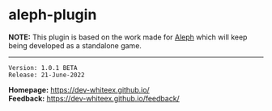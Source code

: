 # aleph-plugin

**NOTE:** This plugin is based on the work made for [Aleph](https://github.com/dev-raykeex/Aleph) which will keep being developed as a standalone game.

<hr />

```
Version: 1.0.1 BETA
Release: 21-June-2022
```

**Homepage:** https://dev-whiteex.github.io/ <br />
**Feedback:** https://dev-whiteex.github.io/feedback/
